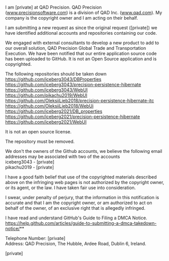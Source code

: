 I am [private] at QAD Precision. QAD Precision (www.precisionsoftware.com) is a division of QAD Inc. (www.qad.com). My company is the copyright owner and I am acting on their behalf.

I am submitting a new request as since the original request ([private]) we have identified additional accounts and repositories containing our code.

We engaged with external consultants to develop a new product to add to our overall solution, QAD Precision Global Trade and Transportation Execution. We have been notified that our entire application source code has been uploaded to GitHub. It is not an Open Source application and is copyrighted.

The following repositories should be taken down  
https://github.com/iceberg3043/DBProperties  
https://github.com/iceberg3043/precision-persistence-hibernate  
https://github.com/iceberg3043/WebUI    
https://github.com/pikachu2019/WebUI   
https://github.com/OleksiiLieb2018/precision-persistence-hibernate-itc  
https://github.com/OleksiiLieb2018/WebUi  
https://github.com/iceberg2021/DB_properties  
https://github.com/iceberg2021/precision-persistence-hibernate  
https://github.com/iceberg2021/WebUI

It is not an open source license.

The repository must be removed.

We don't the owners of the Github accounts, we believe the following email addresses may be associated with two of the accounts  
iceberg3043 - [private]  
pikachu2019 - [private]  

I have a good faith belief that use of the copyrighted materials described above on the infringing web pages is not authorized by the copyright owner, or its agent, or the law. I have taken fair use into consideration.

I swear, under penalty of perjury, that the information in this notification is accurate and that I am the copyright owner, or am authorized to act on behalf of the owner, of an exclusive right that is allegedly infringed.

I have read and understand GitHub's Guide to Filing a DMCA Notice. https://help.github.com/articles/guide-to-submitting-a-dmca-takedown-notice/**

Telephone Number: [private]  
Address: QAD Precision, The Hubble, Ardee Road, Dublin 6, Ireland.

[private]
